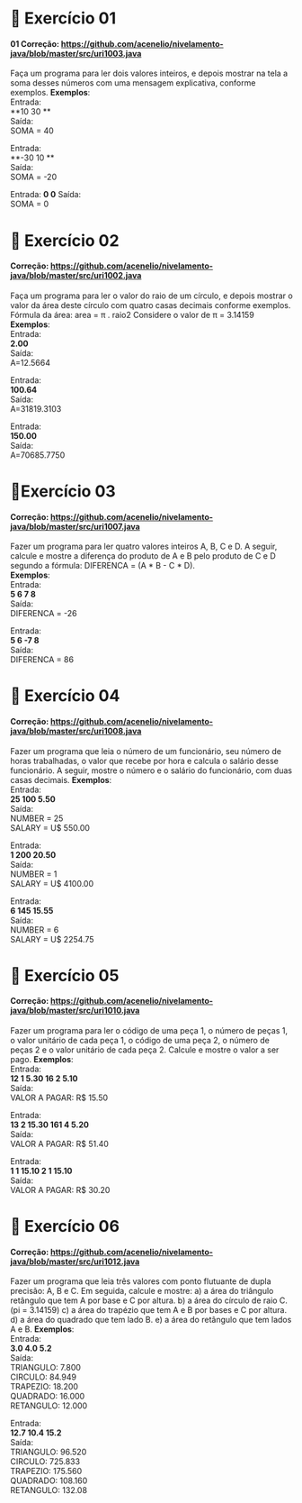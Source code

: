 # 📖 Exercício 01
#### 01 Correção: https://github.com/acenelio/nivelamento-java/blob/master/src/uri1003.java 
Faça um programa para ler dois valores inteiros, e depois mostrar na tela a soma desses números com uma mensagem explicativa, conforme exemplos. 
**Exemplos**:   
Entrada:    
**10 30 **      
Saída:    
SOMA = 40    

Entrada:    
**-30 10 **   
Saída:   
SOMA = -20    

Entrada: 
**0 0**
Saída:  
SOMA = 0
# 📖 Exercício 02 
#### Correção: https://github.com/acenelio/nivelamento-java/blob/master/src/uri1002.java 
Faça um programa para ler o valor do raio de um círculo, e depois mostrar o valor da área deste círculo com quatro casas decimais conforme exemplos. Fórmula da área: area = π . raio2 Considere o valor de π = 3.14159 
**Exemplos**:   
Entrada:   
**2.00**  
Saída:     
A=12.5664    

Entrada:    
**100.64**    
Saída:    
A=31819.3103    

Entrada:    
**150.00**   
Saída:    
A=70685.7750    
# 📖Exercício 03 
#### Correção: https://github.com/acenelio/nivelamento-java/blob/master/src/uri1007.java 
Fazer um programa para ler quatro valores inteiros A, B, C e D. A seguir, calcule e mostre a diferença do produto de A e B pelo produto de C e D segundo a fórmula: DIFERENCA = (A * B - C * D).    
**Exemplos**:    
Entrada:    
**5 6 7 8**    
Saída:    
DIFERENCA = -26    

Entrada:    
**5 6 -7 8**    
Saída:    
DIFERENCA = 86   
# 📖 Exercício 04 
#### Correção: https://github.com/acenelio/nivelamento-java/blob/master/src/uri1008.java 
Fazer um programa que leia o número de um funcionário, seu número de horas trabalhadas, o valor que recebe por hora e calcula o salário desse funcionário. A seguir, mostre o número e o salário do funcionário, com duas casas decimais. 
**Exemplos**:    
Entrada:    
**25 100 5.50**   
Saída:     
NUMBER = 25    
SALARY = U$ 550.00    

Entrada:    
**1 200 20.50**   
Saída:    
 NUMBER = 1    
 SALARY = U$ 4100.00    

Entrada:    
**6 145 15.55**   
Saída:     
NUMBER = 6    
SALARY = U$ 2254.75   
# 📖 Exercício 05 
#### Correção: https://github.com/acenelio/nivelamento-java/blob/master/src/uri1010.java 
Fazer um programa para ler o código de uma peça 1, o número de peças 1, o valor unitário de cada peça 1, o código de uma peça 2, o número de peças 2 e o valor unitário de cada peça 2. Calcule e mostre o valor a ser pago. 
**Exemplos**:    
Entrada:    
**12 1 5.30 16 2 5.10**   
Saída:     
VALOR A PAGAR: R$ 15.50    

Entrada:   
**13 2 15.30 161 4 5.20**    
Saída:    
VALOR A PAGAR: R$ 51.40    

Entrada:    
**1 1 15.10 2 1 15.10**    
Saída:    
VALOR A PAGAR: R$ 30.20    
# 📖 Exercício 06 
#### Correção: https://github.com/acenelio/nivelamento-java/blob/master/src/uri1012.java 
Fazer um programa que leia três valores com ponto flutuante de dupla precisão: A, B e C. Em seguida, calcule e mostre: a) a área do triângulo retângulo que tem A por base e C por altura. b) a área do círculo de raio C. (pi = 3.14159) c) a área do trapézio que tem A e B por bases e C por altura. d) a área do quadrado que tem lado B. e) a área do retângulo que tem lados A e B. 
**Exemplos**:    
Entrada:   
**3.0 4.0 5.2**     
Saída:    
TRIANGULO: 7.800    
CIRCULO: 84.949    
TRAPEZIO: 18.200   
QUADRADO: 16.000    
RETANGULO: 12.000    

Entrada:    
**12.7 10.4 15.2**    
Saída:    
TRIANGULO: 96.520    
CIRCULO: 725.833    
TRAPEZIO: 175.560    
QUADRADO: 108.160    
RETANGULO: 132.08   
